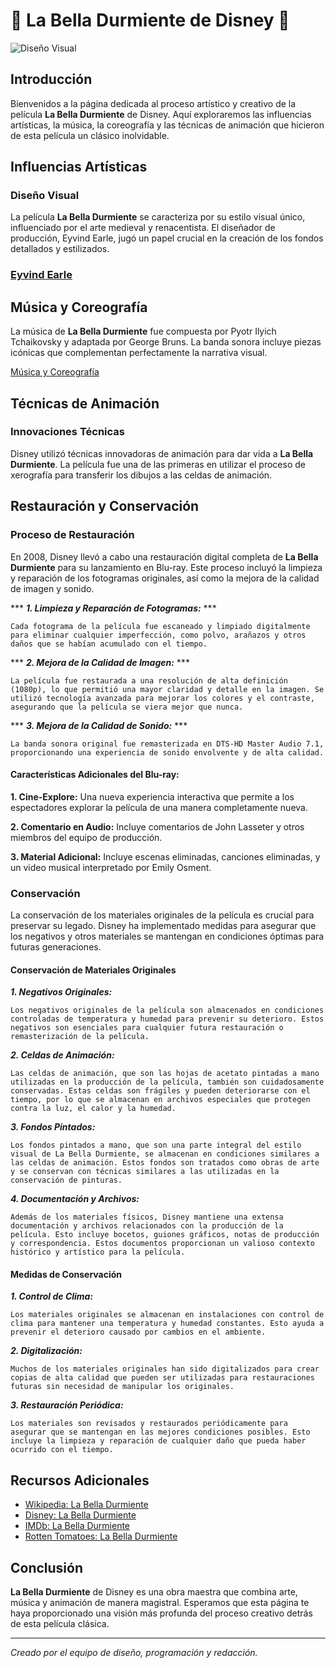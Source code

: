 # 🌟 La Bella Durmiente de Disney 🌟

![Diseño Visual](https://images.blu-ray.com/movies/covers/555_front.jpg)

## Introducción
Bienvenidos a la página dedicada al proceso artístico y creativo de la película **La Bella Durmiente** de Disney. Aquí exploraremos las influencias artísticas, la música, la coreografía y las técnicas de animación que hicieron de esta película un clásico inolvidable.

## Influencias Artísticas
### Diseño Visual
La película **La Bella Durmiente** se caracteriza por su estilo visual único, influenciado por el arte medieval y renacentista. El diseñador de producción, Eyvind Earle, jugó un papel crucial en la creación de los fondos detallados y estilizados.

### [Eyvind Earle](https://disneyanstimed.blogspot.com/2014/07/eyvind-earle-y-la-bella-durmiente.html)

## Música y Coreografía
La música de **La Bella Durmiente** fue compuesta por Pyotr Ilyich Tchaikovsky y adaptada por George Bruns. La banda sonora incluye piezas icónicas que complementan perfectamente la narrativa visual.

[Música y Coreografía](https://www.youtube.com/watch?v=L1tapS6bZkY)

## Técnicas de Animación
### Innovaciones Técnicas
Disney utilizó técnicas innovadoras de animación para dar vida a **La Bella Durmiente**. La película fue una de las primeras en utilizar el proceso de xerografía para transferir los dibujos a las celdas de animación.

## Restauración y Conservación
### Proceso de Restauración
En 2008, Disney llevó a cabo una restauración digital completa de **La Bella Durmiente** para su lanzamiento en Blu-ray. Este proceso incluyó la limpieza y reparación de los fotogramas originales, así como la mejora de la calidad de imagen y sonido.

*** ***1. Limpieza y Reparación de Fotogramas:*** ***
```
Cada fotograma de la película fue escaneado y limpiado digitalmente para eliminar cualquier imperfección, como polvo, arañazos y otros daños que se habían acumulado con el tiempo.

```

*** ***2. Mejora de la Calidad de Imagen:*** ***
```
La película fue restaurada a una resolución de alta definición (1080p), lo que permitió una mayor claridad y detalle en la imagen. Se utilizó tecnología avanzada para mejorar los colores y el contraste, asegurando que la película se viera mejor que nunca.

```
*** ***3. Mejora de la Calidad de Sonido:*** ***
```
La banda sonora original fue remasterizada en DTS-HD Master Audio 7.1, proporcionando una experiencia de sonido envolvente y de alta calidad.

```

#### Características Adicionales del Blu-ray:
**1. Cine-Explore:** Una nueva experiencia interactiva que permite a los espectadores explorar la película de una manera completamente nueva.

**2. Comentario en Audio:** Incluye comentarios de John Lasseter y otros miembros del equipo de producción.

**3. Material Adicional:** Incluye escenas eliminadas, canciones eliminadas, y un video musical interpretado por Emily Osment.

### Conservación
La conservación de los materiales originales de la película es crucial para preservar su legado. Disney ha implementado medidas para asegurar que los negativos y otros materiales se mantengan en condiciones óptimas para futuras generaciones.

#### **Conservación de Materiales Originales**

***1. Negativos Originales:*** 
```
Los negativos originales de la película son almacenados en condiciones controladas de temperatura y humedad para prevenir su deterioro. Estos negativos son esenciales para cualquier futura restauración o remasterización de la película.

````

***2. Celdas de Animación:***
```
Las celdas de animación, que son las hojas de acetato pintadas a mano utilizadas en la producción de la película, también son cuidadosamente conservadas. Estas celdas son frágiles y pueden deteriorarse con el tiempo, por lo que se almacenan en archivos especiales que protegen contra la luz, el calor y la humedad.

```

***3. Fondos Pintados:***
```
Los fondos pintados a mano, que son una parte integral del estilo visual de La Bella Durmiente, se almacenan en condiciones similares a las celdas de animación. Estos fondos son tratados como obras de arte y se conservan con técnicas similares a las utilizadas en la conservación de pinturas.

```

***4. Documentación y Archivos:***
```
Además de los materiales físicos, Disney mantiene una extensa documentación y archivos relacionados con la producción de la película. Esto incluye bocetos, guiones gráficos, notas de producción y correspondencia. Estos documentos proporcionan un valioso contexto histórico y artístico para la película.

```
#### **Medidas de Conservación**

***1. Control de Clima:***
```
Los materiales originales se almacenan en instalaciones con control de clima para mantener una temperatura y humedad constantes. Esto ayuda a prevenir el deterioro causado por cambios en el ambiente.

```

***2. Digitalización:***
```
Muchos de los materiales originales han sido digitalizados para crear copias de alta calidad que pueden ser utilizadas para restauraciones futuras sin necesidad de manipular los originales.

````

***3. Restauración Periódica:***
```
Los materiales son revisados y restaurados periódicamente para asegurar que se mantengan en las mejores condiciones posibles. Esto incluye la limpieza y reparación de cualquier daño que pueda haber ocurrido con el tiempo.

```
## Recursos Adicionales
- [Wikipedia: La Bella Durmiente](https://es.wikipedia.org/wiki/La_bella_durmiente_(pel%C3%ADcula_de_1959))
- [Disney: La Bella Durmiente](https://www.disney.es/peliculas/la-bella-durmiente)
- [IMDb: La Bella Durmiente](https://www.imdb.com/title/tt0053285/)
- [Rotten Tomatoes: La Bella Durmiente](https://www.rottentomatoes.com/m/sleeping_beauty)

## Conclusión
**La Bella Durmiente** de Disney es una obra maestra que combina arte, música y animación de manera magistral. Esperamos que esta página te haya proporcionado una visión más profunda del proceso creativo detrás de esta película clásica.

---

*Creado por el equipo de diseño, programación y redacción.*

